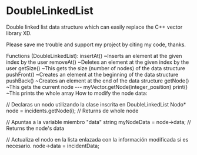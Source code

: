# DoubleLinkedList
Double linked list data structure which can easily replace the C++ vector library XD.

Please save me trouble and support my project by citing my code, thanks.

Functions (DoubleLinkedList):
insertAt() ~Inserts an element at the given index by the user
removeAt() ~Deletes an element at the given index by the user
getSize() ~This gets the size (number of nodes) of the data structure
pushFront() ~Creates an element at the beginning of the data structure
pushBack() ~Creates an element at the end of the data structure
getNode() ~This gets the current node --- myVector.getNode(integer_position)
print() ~This prints the whole array
How to modify the node data:

// Declaras un nodo utilizando la clase inscrita en DoubleLinkedList
Nodo<string>* node = incidents.getNode(i); // Returns de whole node

// Apuntas a la variable miembro "data" 
string myNodeData = node->data; // Returns the node's data

// Actualiza el nodo en la lista enlazada con la información modificada si es necesario.
node->data = incidentData;
